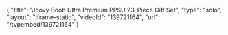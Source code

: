 {
    "title": "Joovy Boob Ultra Premium PPSU 23-Piece Gift Set",
    "type": "solo",
    "layout": "iframe-static",
    "videoId": "139721164",
    "url": "\/tvpembed\/139721164"
}